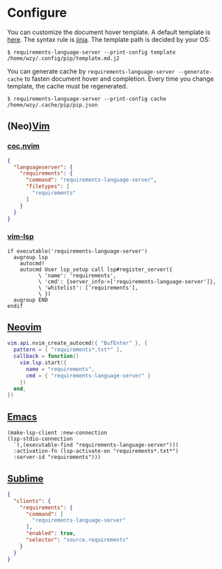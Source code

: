 # Configure

You can customize the document hover template. A default template is
[here](https://github.com/Freed-Wu/requirements-language-server/tree/main/src/requirements_language_server/assets/jinja2/template.md.j2).
The syntax rule is [jinja](https://docs.jinkan.org/docs/jinja2/templates.html).
The template path is decided by your OS:

```shell
$ requirements-language-server --print-config template
/home/wzy/.config/pip/template.md.j2
```

You can generate cache by `requirements-language-server --generate-cache` to
fasten document hover and completion. Every time you change template, the cache
must be regenerated.

```shell
$ requirements-language-server --print-config cache
/home/wzy/.cache/pip/pip.json
```

## (Neo)[Vim](https://www.vim.org)

### [coc.nvim](https://github.com/neoclide/coc.nvim)

```json
{
  "languageserver": {
    "requirements": {
      "command": "requirements-language-server",
      "filetypes": [
        "requirements"
      ]
    }
  }
}
```

### [vim-lsp](https://github.com/prabirshrestha/vim-lsp)

```vim
if executable('requirements-language-server')
  augroup lsp
    autocmd!
    autocmd User lsp_setup call lsp#register_server({
          \ 'name': 'requirements',
          \ 'cmd': {server_info->['requirements-language-server']},
          \ 'whitelist': ['requirements'],
          \ })
  augroup END
endif
```

## [Neovim](https://neovim.io)

```lua
vim.api.nvim_create_autocmd({ "BufEnter" }, {
  pattern = { "requirements*.txt*" },
  callback = function()
    vim.lsp.start({
      name = "requirements",
      cmd = { "requirements-language-server" }
    })
  end,
})
```

## [Emacs](https://www.gnu.org/software/emacs)

```elisp
(make-lsp-client :new-connection
(lsp-stdio-connection
  `(,(executable-find "requirements-language-server")))
  :activation-fn (lsp-activate-on "requirements*.txt*")
  :server-id "requirements")))
```

## [Sublime](https://www.sublimetext.com)

```json
{
  "clients": {
    "requirements": {
      "command": [
        "requirements-language-server"
      ],
      "enabled": true,
      "selector": "source.requirements"
    }
  }
}
```
